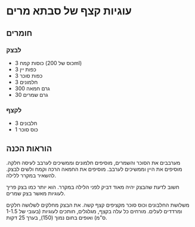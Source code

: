 # עוגיות קצף של סבתא מרים

## חומרים

### לבצק

- 3 כוסות קמח (כוס של 200ml)
- 3 כפות יין
- 3 כפות סוכר
- 3 חלמונים
- 300 גרם חמאה
- 30 גרם שמרים

### לקצף

- 3 חלבונים
- 1 כוס סוכר

## הוראות הכנה

מערבבים את הסוכר והשמרים, מוסיפים חלמונים וממשיכים לערבב לעיסה חלקה.
מוסיפים את היין וממשיכים לערבב.
מוסיפים את החמאה הרכה וקמח ולשים לבצק.
להשאיר במקרר ללילה.

חשוב לדעת שהבצק יהיה מאוד דביק לפני הלילה במקרר.
הוא יותר כמו בצק פריך לעוגיות מאשר בצק שמרים.

משלושת החלבונים וכוס סוכר מקציפים קצף קשה.
את הבצק מחלקים לשלושה חלקים ומרדדים לעלים.
מורחים כל עלה בקצף, מגלגלים, חותכים לעוגיות (בעובי של 1-1.5 ס"מ) ואופים בחום נמוך (150), בערך 25 דקות.
